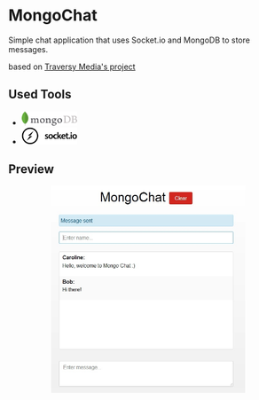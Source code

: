 # MongoChat
Simple chat application that uses Socket.io and MongoDB to store messages.

based on [Traversy Media's project](https://www.youtube.com/watch?v=8Y6mWhcdSUM)

## Used Tools
- <img src="https://raw.githubusercontent.com/ArkejGit/MongoChat/master/mongodb-logo.jpg" width="100"/>
- <img src="https://raw.githubusercontent.com/ArkejGit/MongoChat/master/socket-logo.png" width="100"/>

## Preview
<p align="center">
  <img src="https://raw.githubusercontent.com/ArkejGit/MongoChat/master/MongoChat_screen.jpg" width="350"/>
</p>
